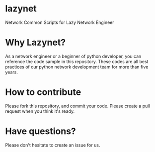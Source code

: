 # lazynet
Network Common Scripts for Lazy Network Engineer

# Why Lazynet?

As a network engineer or a beginner of python developer, you can reference the code sample in this repository.
These codes are all best practices of our python network development team for more than five years.

# How to contribute

Please fork this repository, and commit your code. Please create a pull request when you think it's ready.

# Have questions?

Please don't hesitate to create an issue for us.
